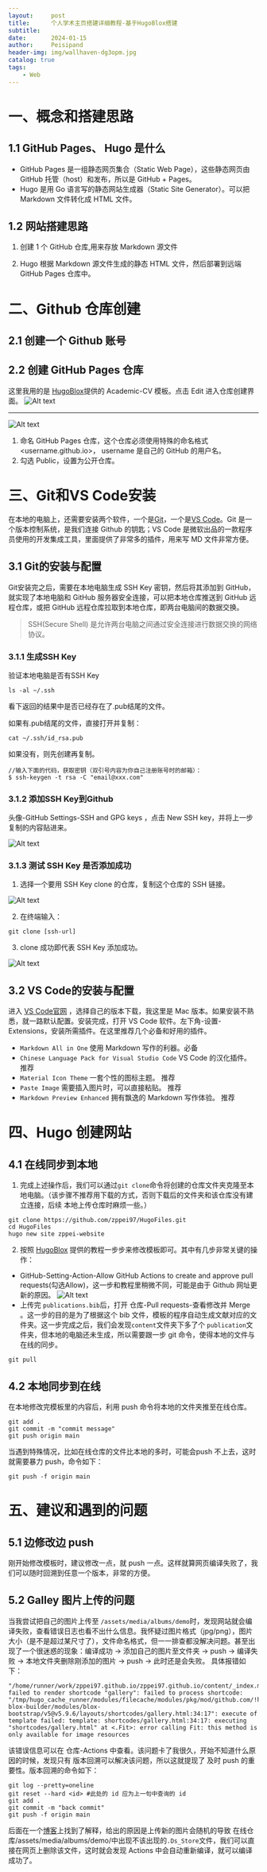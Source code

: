 ```yaml
---
layout:     post
title:      个人学术主页搭建详细教程-基于HugoBlox搭建
subtitle:   
date:       2024-01-15
author:     Peisipand
header-img: img/wallhaven-dg3opm.jpg
catalog: true
tags:
    - Web
---
```


# 一、概念和搭建思路

## 1.1 GitHub Pages、 Hugo 是什么

* GitHub Pages 是一组静态网页集合（Static Web Page），这些静态网页由 GitHub 托管（host）和发布，所以是 GitHub + Pages。
* Hugo 是用 Go 语言写的静态网站生成器（Static Site Generator）。可以把 Markdown 文件转化成 HTML 文件。

## 1.2 网站搭建思路

1. 创建 1 个 GitHub 仓库,用来存放 Markdown 源文件

2. Hugo 根据 Markdown 源文件生成的静态 HTML 文件，然后部署到远端 GitHub Pages 仓库中。

# 二、Github 仓库创建

## 2.1 创建一个 Github 账号

## 2.2 创建 GitHub Pages 仓库

这里我用的是 [HugoBlox](https://hugoblox.com/templates/details/academic-cv/)提供的 Academic-CV 模板。点击 Edit 进入仓库创建界面。
![Alt text](/img/Web_build_my_homepage/hugo_template.png)

---

![Alt text](/img/Web_build_my_homepage/github_new_repo.png)

1. 命名 GitHub Pages 仓库，这个仓库必须使用特殊的命名格式 <username.github.io>， username 是自己的 GitHub 的用户名。
2. 勾选 Public，设置为公开仓库。

# 三、Git和VS Code安装

在本地的电脑上，还需要安装两个软件，一个是[Git](https://git-scm.com/)，一个是[VS Code](https://code.visualstudio.com/)。Git 是一个版本控制系统，是我们连接 Github 的钥匙；VS Code 是微软出品的一款程序员使用的开发集成工具，里面提供了非常多的插件，用来写 MD 文件非常方便。

## 3.1 Git的安装与配置

Git安装完之后，需要在本地电脑生成 SSH Key 密钥，然后将其添加到 GitHub，就实现了本地电脑和 GitHub 服务器安全连接，可以把本地仓库推送到 GitHub 远程仓库，或把 GitHub 远程仓库拉取到本地仓库，即两台电脑间的数据交换。

>SSH(Secure Shell) 是允许两台电脑之间通过安全连接进行数据交换的网络协议。



### 3.1.1 生成SSH Key

验证本地电脑是否有SSH Key

```
ls -al ~/.ssh
```

看下返回的结果中是否已经存在了.pub结尾的文件。

如果有.pub结尾的文件，直接打开并复制：

```
cat ~/.ssh/id_rsa.pub
```

如果没有，则先创建再复制。

```
//输入下面的代码，获取密钥（双引号内容为你自己注册账号时的邮箱）：
$ ssh-keygen -t rsa -C "email@xxx.com"
```

### 3.1.2 添加SSH Key到Github

头像-GitHub Settings-SSH and GPG keys ，点击 New SSH key，并将上一步复制的内容贴进来。

![Alt text](/img/Web_build_my_homepage/github_setting.png)

### 3.1.3 测试 SSH Key 是否添加成功

1. 选择一个要用 SSH Key clone 的仓库，复制这个仓库的 SSH 链接。

![Alt text](/img/Web_build_my_homepage/github_https.png)

2. 在终端输入：

```
git clone [ssh-url]
```

3. clone 成功即代表 SSH Key 添加成功。

![Alt text](/img/Web_build_my_homepage/github_clone.png)

## 3.2 VS Code的安装与配置

进入 [VS Code官网](https://code.visualstudio.com/) ，选择自己的版本下载，我这里是 Mac 版本。如果安装不熟悉，就一路默认配置。安装完成，打开 VS Code 软件。左下角-设置-Extensions，安装所需插件。在这里推荐几个必备和好用的插件。

* ``Markdown All in One`` 使用 Markdown 写作的利器。必备
* ``Chinese Language Pack for Visual Studio Code`` VS Code 的汉化插件。 推荐
* ``Material Icon Theme`` 一套个性的图标主题。 推荐
* ``Paste Image`` 需要插入图片时，可以直接粘贴。 推荐
* ``Markdown Preview Enhanced`` 拥有飘逸的 Markdown 写作体验。 推荐

# 四、Hugo 创建网站

## 4.1 在线同步到本地

1. 完成上述操作后，我们可以通过``git clone``命令将创建的仓库文件夹克隆至本地电脑。（该步骤不推荐用下载的方式，否则下载后的文件夹和该仓库没有建立连接，后续 本地上传仓库时麻烦一些。）

```
git clone https://github.com/zppei97/HugoFiles.git
cd HugoFiles 
hugo new site zppei-website
```

2. 按照 [HugoBlox](https://docs.hugoblox.com/tutorial/resume/) 提供的教程一步步来修改模板即可。其中有几步非常关键的操作：

* GitHub-Setting-Action-Allow GitHub Actions to create and approve pull requests(勾选Allow)，这一步和教程里稍微不同，可能是由于 Github 网址更新的原因。
  ![Alt text](/img/Web_build_my_homepage/github_setting_pull_requests.png)
* 上传完 ``publications.bib``后，打开 仓库-Pull requests-查看修改并 Merge 。这一步的目的是为了根据这个 bib 文件，模板的程序自动生成文献对应的文件夹。这一步完成之后，我们会发现``content``文件夹下多了个 ``publication``文件夹，但本地的电脑还未生成，所以需要跟一步 git 命令，使得本地的文件与在线的同步。

```
git pull
```

## 4.2 本地同步到在线

在本地修改完模板里的内容后，利用 push 命令将本地的文件夹推至在线仓库。

```
git add . 
git commit -m "commit message"
git push origin main
```

当遇到特殊情况，比如在线仓库的文件比本地的多时，可能会push 不上去，这时就需要暴力 push，命令如下：

```
git push -f origin main
```

# 五、建议和遇到的问题

## 5.1 边修改边 push

刚开始修改模板时，建议修改一点，就 push 一点。这样就算网页编译失败了，我们可以随时回溯到任意一个版本，非常的方便。

## 5.2 Galley 图片上传的问题

当我尝试把自己的图片上传至 ``/assets/media/albums/demo``时，发现网站就会编译失败，查看错误日志也看不出什么信息。我怀疑过图片格式（jpg/png），图片大小（是不是超过某尺寸了），文件命名格式，但一一排查都没解决问题。甚至出现了一个很迷惑的现象：编译成功 -> 添加自己的图片至文件夹 -> push -> 编译失败 -> 本地文件夹删除刚添加的图片 -> push -> 此时还是会失败。
具体报错如下：

```
"/home/runner/work/zppei97.github.io/zppei97.github.io/content/_index.md:1:1": failed to render shortcode "gallery": failed to process shortcode: "/tmp/hugo_cache_runner/modules/filecache/modules/pkg/mod/github.com/!hugo!blox/hugo-blox-builder/modules/blox-bootstrap/v5@v5.9.6/layouts/shortcodes/gallery.html:34:17": execute of template failed: template: shortcodes/gallery.html:34:17: executing "shortcodes/gallery.html" at <.Fit>: error calling Fit: this method is only available for image resources
```

该错误信息可以在 仓库-Actions 中查看。该问题卡了我很久，开始不知道什么原因的时候，发现只有 版本回溯可以解决该问题，所以这就提现了 及时 push 的重要性。版本回溯的命令如下：

```
git log --pretty=oneline
git reset --hard <id> #此处的 id 应为上一句中查询的 id
git add .
git commit -m "back commit"
git push -f origin main
```

后面在一个[博客](https://discourse.gohugo.io/t/gallery-module-error-message/46307/1)上找到了解释，给出的原因是上传新的图片会随机的导致 在线仓库/assets/media/albums/demo/中出现不该出现的``.Ds_Store``文件，我们可以直接在网页上删除该文件，这时就会发现 Actions 中会自动重新编译，就可以编译成功了。